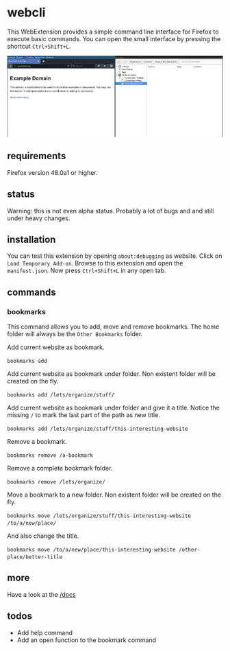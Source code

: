 # webcli

This WebExtension provides a simple command line interface for Firefox to execute basic commands. You can open the small interface by pressing the shortcut `Ctrl+Shift+L`.

![](https://github.com/roccosportal/webcli/blob/master/preview.gif)

## requirements
Firefox version 48.0a1 or higher.

## status
Warning: this is not even alpha status. Probably a lot of bugs and and still under heavy changes.

## installation
You can test this extension by opening `about:debugging` as website. Click on `Load Temporary Add-on`. Browse to this extension and open the `manifest.json`. Now press `Ctrl+Shift+L` in any open tab.

## commands

### bookmarks
This command allows you to add, move and remove bookmarks. The home folder will always be the `Other Bookmarks` folder.

Add current website as bookmark.

`bookmarks add`

Add current website as bookmark under folder. Non existent folder will be created on the fly.

`bookmarks add /lets/organize/stuff/`

Add current website as bookmark under folder and give it a title. Notice the missing `/` to mark the last part of the path as new title.

`bookmarks add /lets/organize/stuff/this-interesting-website`

Remove a bookmark.

`bookmarks remove /a-bookmark`

Remove a complete bookmark folder.

`bookmarks remove /lets/organize/`

Move a bookmark to a new folder. Non existent folder will be created on the fly.

`bookmarks move /lets/organize/stuff/this-interesting-website /to/a/new/place/`

And also change the title.

`bookmarks move /to/a/new/place/this-interesting-website /other-place/better-title`

## more
Have a look at the [/docs](docs/basics.md)


## todos

* Add help command
* Add an open function to the bookmark command
